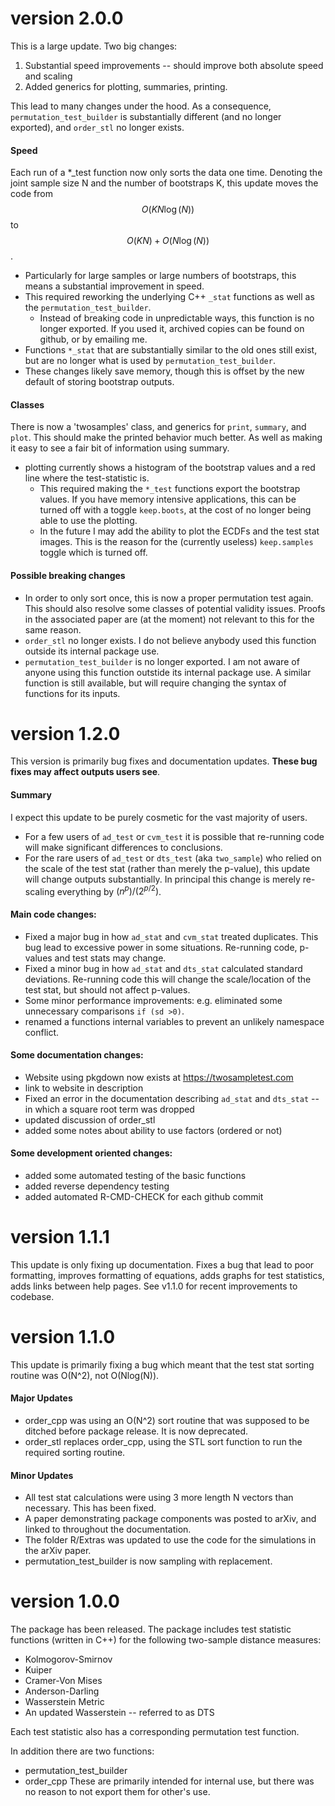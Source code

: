 # version 2.0.0
This is a large update. Two big changes:
1. Substantial speed improvements -- should improve both absolute speed and scaling
2. Added generics for plotting, summaries, printing.

This lead to many changes under the hood. As a consequence, `permutation_test_builder` is substantially different (and no longer exported), and `order_stl` no longer exists.

#### Speed
Each run of a *_test function now only sorts the data one time. Denoting the joint sample size N and the number of bootstraps K, this update moves the code from $$O(KN\log(N))$$ to $$O(KN)+O(N \log(N))$$. 

- Particularly for large samples or large numbers of bootstraps, this means a substantial improvement in speed. 
- This required reworking the underlying C++ `_stat` functions as well as the `permutation_test_builder`. 
  - Instead of breaking code in unpredictable ways, this function is no longer exported. If you used it, archived copies can be found on github, or by emailing me. 
- Functions `*_stat` that are substantially similar to the old ones still exist, but are no longer what is used by `permutation_test_builder`.
- These changes likely save memory, though this is offset by the new default of storing bootstrap outputs. 

#### Classes
There is now a 'twosamples' class, and generics for `print`, `summary`, and `plot`. This should make the printed behavior much better. As well as making it easy to see a fair bit of information using summary. 

- plotting currently shows a histogram of the bootstrap values and a red line where the test-statistic is.
  - This required making the `*_test` functions export the bootstrap values. If you have memory intensive applications, this can be turned off with a toggle `keep.boots`, at the cost of no longer being able to use the plotting. 
  - In the future I may add the ability to plot the ECDFs and the test stat images. This is the reason for the (currently useless) `keep.samples` toggle which is turned off.

#### Possible breaking changes
- In order to only sort once, this is now a proper permutation test again. This should also resolve some classes of potential validity issues. Proofs in the associated paper are (at the moment) not relevant to this for the same reason.
- `order_stl` no longer exists. I do not believe anybody used this function outside its internal package use. 
- `permutation_test_builder` is no longer exported. I am not aware of anyone using this function outstide its internal package use. A similar function is still available, but will require changing the syntax of functions for its inputs.


# version 1.2.0
This version is primarily bug fixes and documentation updates. **These bug fixes may affect outputs users see**. 

#### Summary

I expect this update to be purely cosmetic for the vast majority of users.
- For a few users of `ad_test` or `cvm_test` it is possible that re-running code will make significant differences to conclusions. 
- For the rare users of `ad_test` or `dts_test` (aka `two_sample`) who relied on the scale of the test stat (rather than merely the p-value), this update will change outputs substantially. In principal this change is merely re-scaling everything by $(n^p)/(2^{p/2})$. 


#### Main code changes:

- Fixed a major bug in how `ad_stat` and `cvm_stat` treated duplicates. This bug lead to excessive power in some situations. Re-running code, p-values and test stats may change.
- Fixed a minor bug in how `ad_stat` and `dts_stat` calculated standard deviations. Re-running code this will change the scale/location of the test stat, but should not affect p-values. 
- Some minor performance improvements: e.g. eliminated some unnecessary comparisons `if (sd >0)`. 
- renamed a functions internal variables to prevent an unlikely namespace conflict. 

#### Some documentation changes: 

- Website using pkgdown now exists at https://twosampletest.com
- link to website in description
- Fixed an error in the documentation describing `ad_stat` and `dts_stat` -- in which a square root term was dropped
- updated discussion of order_stl
- added some notes about ability to use factors (ordered or not)

#### Some development oriented changes:
- added some automated testing of the basic functions
- added reverse dependency testing
- added automated R-CMD-CHECK for each github commit


# version 1.1.1
This update is only fixing up documentation. Fixes a bug that lead to poor formatting, improves formatting of equations, adds graphs for test statistics, adds links between help pages. See v1.1.0 for recent improvements to codebase. 

# version 1.1.0
This update is primarily fixing a bug which meant that the test stat sorting routine was O(N^2), not O(Nlog(N)). 

#### Major Updates
* order_cpp was using an O(N^2) sort routine that was supposed to be ditched before package release. It is now deprecated.
* order_stl replaces order_cpp, using the STL sort function to run the required sorting routine.

#### Minor Updates
* All test stat calculations were using 3 more length N vectors than necessary. This has been fixed.
* A paper demonstrating package components was posted to arXiv, and linked to throughout the documentation.
* The folder R/Extras was updated to use the code for the simulations in the arXiv paper.
* permutation_test_builder is now sampling with replacement.

# version 1.0.0
The package has been released.
The package includes test statistic functions (written in C++) for the following two-sample distance measures:

* Kolmogorov-Smirnov
* Kuiper
* Cramer-Von Mises
* Anderson-Darling
* Wasserstein Metric
* An updated Wasserstein -- referred to as DTS

Each test statistic also has a corresponding permutation test function.

In addition there are two functions:

* permutation_test_builder
* order_cpp
These are primarily intended for internal use, but there was no reason to not export them for other's use.
